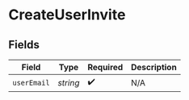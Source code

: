 # CreateUserInvite


## Fields

| Field              | Type               | Required           | Description        |
| ------------------ | ------------------ | ------------------ | ------------------ |
| `userEmail`        | *string*           | :heavy_check_mark: | N/A                |